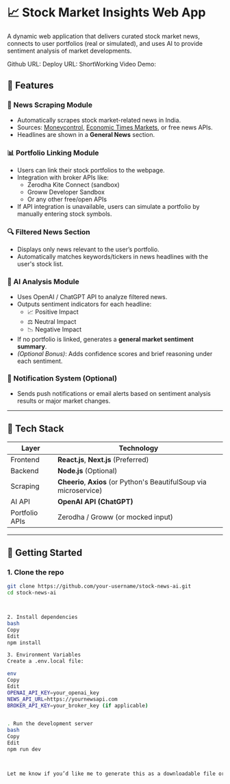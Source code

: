 # 📈 Stock Market Insights Web App

A dynamic web application that delivers curated stock market news, connects to user portfolios (real or simulated), and uses AI to provide sentiment analysis of market developments.

Github URL:
Deploy URL:
ShortWorking Video Demo:

## 🔧 Features

### 📰 News Scraping Module
- Automatically scrapes stock market-related news in India.
- Sources: [Moneycontrol](https://www.moneycontrol.com/), [Economic Times Markets](https://economictimes.indiatimes.com/markets), or free news APIs.
- Headlines are shown in a **General News** section.

### 📊 Portfolio Linking Module
- Users can link their stock portfolios to the webpage.
- Integration with broker APIs like:
  - Zerodha Kite Connect (sandbox)
  - Groww Developer Sandbox
  - Or any other free/open APIs
- If API integration is unavailable, users can simulate a portfolio by manually entering stock symbols.

### 🔍 Filtered News Section
- Displays only news relevant to the user’s portfolio.
- Automatically matches keywords/tickers in news headlines with the user's stock list.

### 🤖 AI Analysis Module
- Uses OpenAI / ChatGPT API to analyze filtered news.
- Outputs sentiment indicators for each headline:
  - 📈 Positive Impact
  - ⚖️ Neutral Impact
  - 📉 Negative Impact
- If no portfolio is linked, generates a **general market sentiment summary**.
- *(Optional Bonus)*: Adds confidence scores and brief reasoning under each sentiment.

### 📣 Notification System (Optional)
- Sends push notifications or email alerts based on sentiment analysis results or major market changes.

---

## 🧪 Tech Stack

| Layer        | Technology                  |
|--------------|-----------------------------|
| Frontend     | **React.js**, **Next.js** (Preferred) |
| Backend      | **Node.js** (Optional)       |
| Scraping     | **Cheerio**, **Axios** (or Python's BeautifulSoup via microservice) |
| AI API       | **OpenAI API (ChatGPT)**     |
| Portfolio APIs | Zerodha / Groww (or mocked input) |

---

## 🚀 Getting Started

### 1. Clone the repo
```bash
git clone https://github.com/your-username/stock-news-ai.git
cd stock-news-ai



2. Install dependencies
bash
Copy
Edit
npm install

3. Environment Variables
Create a .env.local file:

env
Copy
Edit
OPENAI_API_KEY=your_openai_key
NEWS_API_URL=https://yournewsapi.com
BROKER_API_KEY=your_broker_key (if applicable)


. Run the development server
bash
Copy
Edit
npm run dev



Let me know if you’d like me to generate this as a downloadable file or update based on your GitHub repo URL.
